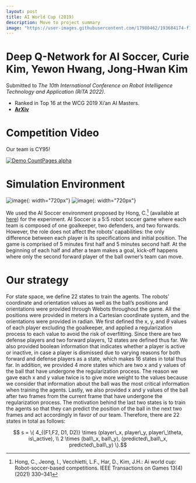 ```yaml
---
layout: post
title: AI World Cup (2019)
description: Move to project summary
image: "https://user-images.githubusercontent.com/17980462/193684174-f178dee2-0975-47ea-8fe4-663d325c20a6.png"
---
```


Deep Q-Network for AI Soccer, Curie Kim, Yewon Hwang, Jong-Hwan Kim
=============
Submitted to *The 10th International Conference on Robot Intelligence Technology and Application (RiTA 2022)*.
* Ranked in Top 16 at the WCG 2019 Xi’an AI Masters.
* [**ArXiv**](https://arxiv.org/abs/2209.09491)

Competition Video
==============
Our team is CY95!

[![Demo CountPages alpha](https://img.youtube.com/vi/nUqM2jiPYYE/maxresdefault.jpg)](https://youtu.be/nUqM2jiPYYE)


[^1]: Hong, C., Jeong, I., Vecchietti, L.F., Har, D., Kim, J.H.: Ai world cup: Robot-soccer-based competitions. IEEE Transactions on Games 13(4) (2021) 330–341


Simulation Environment
==============
![image](https://user-images.githubusercontent.com/17980462/193639542-8621f02e-1e94-4ab9-a37f-cc23f9693aec.png){: width="720px"}
![image](https://user-images.githubusercontent.com/17980462/193684174-f178dee2-0975-47ea-8fe4-663d325c20a6.png){: width="720px"}

We used the AI Soccer environment proposed by Hong, C.[^1] (available at [here](https://github.com/aiwc/test_world)) for the experiment. AI Soccer is a 5:5 robot soccer game where each team is composed of one goalkeeper, two defenders, and two forwards. However, the role does not affect the robots’ capabilities: the only difference between each player is its specifications and initial position. The game is comprised of 5 minutes first half and 5 minutes second half. At the beginning of each half and after a team makes a goal, kick-off happens where only the second forward player of the ball owner’s team can move. 

Our strategy
==============
For state space, we define 22 states to train the agents. The robots’ coordinate and orientation values as well as the ball’s positions and orientations were provided through Webots throughout the game. All the positions were provided in meters in a Cartesian coordinate system, and the orientations were provided in radian. We first defined the x, y, and $\theta$ values of each player excluding the goalkeeper, and applied a regularization process to each value to avoid the risk of overfitting. Since there are two defense players and two forward players, 12 states are defined thus far. We also provided boolean information that indicates whether a player is active or inactive, in case a player is dismissed due to varying reasons for both forward and defense players as a state, which makes 16 states in total thus far. In addition, we provided 4 more states which are two x and y values of the ball that have undergone the regularization process. The reason we gave each x and y value twice is to give more weight to the values because we consider that information about the ball was the most critical information when training the agents. Lastly, we also provided x and y values of the ball after two frames from the current frame that have undergone the regularization process. The motivation behind the last two states is to train the agents so that they can predict the position of the ball in the next two frames and act accordingly in favor of our team. Therefore, there are 22 states in total as follows:

$$ s = \{ 4_{(F1,F2, D1, D2)} \times (player\_x, player\_y, player\_\theta, is\_active), \\ 2 \times (ball\_x, ball\_y), (predicted\_ball\_x, predicted\_ball\_y) \}.$$



